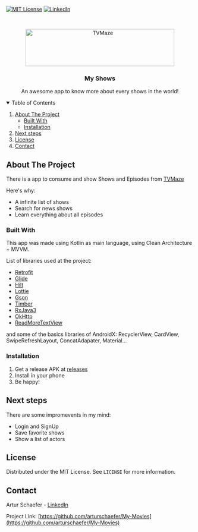 [![MIT License][license-shield]][license-url]
[![LinkedIn][linkedin-shield]][linkedin-url]

<!-- PROJECT LOGO -->
<br />
<p align="center">
  <a href="https://github.com/arturschaefer/My-Movies/">
    <img src="https://i.pinimg.com/originals/47/7b/19/477b19d91923dd1af78773a7c5aef679.png" alt="TVMaze" width="400" height="100">
  </a>

  <h3 align="center">My Shows</h3>

  <p align="center">
    An awesome app to know more about every shows in the world!
  </p>
</p>

<!-- TABLE OF CONTENTS -->
<details open="open">
  <summary>Table of Contents</summary>
  <ol>
    <li>
      <a href="#about-the-project">About The Project</a>
      <ul>
        <li><a href="#built-with">Built With</a></li>
        <li><a href="#installation">Installation</a></li>
      </ul>
    </li>
    <li><a href="#next-steps">Next steps</a></li>
    <li><a href="#license">License</a></li>
    <li><a href="#contact">Contact</a></li>
  </ol>
</details>



<!-- ABOUT THE PROJECT -->
## About The Project

There is a app to consume and show Shows and Episodes from [TVMaze](https://www.tvmaze.com/api)

Here's why:
* A infinite list of shows
* Search for news shows
* Learn everything about all episodes

### Built With

This app was made using Kotlin as main language, using Clean Architecture + MVVM.

List of libraries used at the project:
* [Retrofit](https://github.com/square/retrofit)
* [Glide](https://github.com/bumptech/glide)
* [Hilt](https://dagger.dev/hilt/)
* [Lottie](https://github.com/airbnb/lottie-android)
* [Gson](https://github.com/google/gson)
* [Timber](https://github.com/JakeWharton/timber)
* [RxJava3](https://github.com/ReactiveX/RxAndroid)
* [OkHttp](https://square.github.io/okhttp/)
* [ReadMoreTextView](https://github.com/bravoborja/ReadMoreTextView)

and some of the basics libraries of AndroidX: RecyclerView, CardView, SwipeRefreshLayout, ConcatAdapater, Material...

<!-- Instalation -->
### Installation

1. Get a release APK at [releases](https://drive.google.com/drive/folders/1SfpnP16wmj83RWk0faGMbZzylUJWMBRh?usp=sharing)
2. Install in your phone
3. Be happy!
   
<!-- NEXT STEPS -->
## Next steps

There are some impromevents in my mind:
* Login and SignUp
* Save favorite shows
* Show a list of actors

<!-- LICENSE -->
## License

Distributed under the MIT License. See `LICENSE` for more information.


<!-- CONTACT -->
## Contact

Artur Schaefer - [LinkedIn](https://www.linkedin.com/in/artur-schaefer/)

Project Link: [https://github.com/arturschaefer/My-Movies](https://github.com/arturschaefer/My-Movies)


<!-- MARKDOWN LINKS & IMAGES -->
<!-- https://www.markdownguide.org/basic-syntax/#reference-style-links -->
[license-shield]: https://img.shields.io/github/license/othneildrew/Best-README-Template.svg?style=for-the-badge
[license-url]: https://github.com/arturschaefer/My-Movies/blob/master/LICENSE
[linkedin-shield]: https://img.shields.io/badge/-LinkedIn-black.svg?style=for-the-badge&logo=linkedin&colorB=555
[linkedin-url]: https://www.linkedin.com/in/artur-schaefer/
[tvmaze-url]: https://www.tvmaze.com/api
